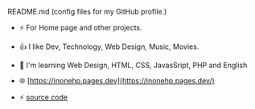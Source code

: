  README.md (config files for my GitHub profile.)
 
* ⚡ For Home page and other projects.
* 👍 I like Dev, Technology, Web Design, Music, Movies.
* 🌱 I'm learning Web Design, HTML, CSS, JavasSript, PHP and English

* 🌐 [https://inonehp.pages.dev](https://inonehp.pages.dev/)
* ⚡ [source code](https://github.com/inonehp/inonehp.github.io)

<!--
**inonehp/inonehp** is a ✨ _special_ ✨ repository because its `README.md` (this file) appears on your GitHub profile.

Here are some ideas to get you started:

- 🔭 I’m currently working on ...
- 🌱 I’m currently learning ...
- 👯 I’m looking to collaborate on ...
- 🤔 I’m looking for help with ...
- 💬 Ask me about ...
- 📫 How to reach me: ...
- 😄 Pronouns: ...
- ⚡ Fun fact: ...
-->


